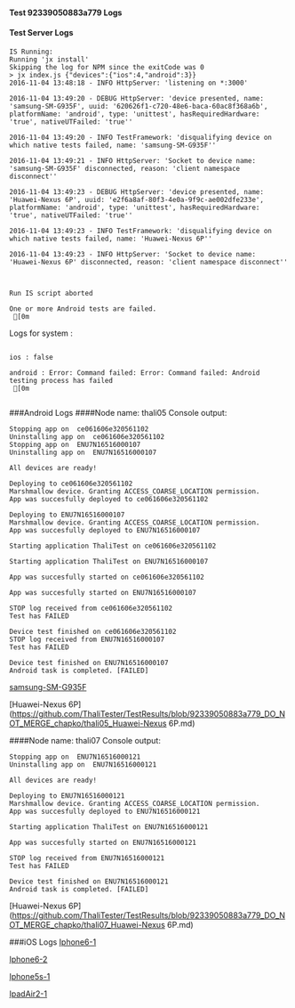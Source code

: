 #### Test 92339050883a779 Logs

#### Test Server Logs
```
IS Running:
Running 'jx install'
Skipping the log for NPM since the exitCode was 0
> jx index.js {"devices":{"ios":4,"android":3}}
2016-11-04 13:48:18 - INFO HttpServer: 'listening on *:3000'

2016-11-04 13:49:20 - DEBUG HttpServer: 'device presented, name: 'samsung-SM-G935F', uuid: '620626f1-c720-48e6-baca-60ac8f368a6b', platformName: 'android', type: 'unittest', hasRequiredHardware: 'true', nativeUTFailed: 'true''

2016-11-04 13:49:20 - INFO TestFramework: 'disqualifying device on which native tests failed, name: 'samsung-SM-G935F''

2016-11-04 13:49:21 - INFO HttpServer: 'Socket to device name: 'samsung-SM-G935F' disconnected, reason: 'client namespace disconnect''

2016-11-04 13:49:23 - DEBUG HttpServer: 'device presented, name: 'Huawei-Nexus 6P', uuid: 'e2f6a8af-80f3-4e0a-9f9c-ae002dfe233e', platformName: 'android', type: 'unittest', hasRequiredHardware: 'true', nativeUTFailed: 'true''

2016-11-04 13:49:23 - INFO TestFramework: 'disqualifying device on which native tests failed, name: 'Huawei-Nexus 6P''

2016-11-04 13:49:23 - INFO HttpServer: 'Socket to device name: 'Huawei-Nexus 6P' disconnected, reason: 'client namespace disconnect''


 
Run IS script aborted
 
One or more Android tests are failed.
 [0m

```


Logs for system : 
```

ios : false

android : Error: Command failed: Error: Command failed: Android testing process has failed
 [0m


```
###Android Logs
####Node name: thali05
Console output:
```
Stopping app on  ce061606e320561102
Uninstalling app on  ce061606e320561102
Stopping app on  ENU7N16516000107
Uninstalling app on  ENU7N16516000107

All devices are ready!

Deploying to ce061606e320561102
Marshmallow device. Granting ACCESS_COARSE_LOCATION permission.
App was succesfully deployed to ce061606e320561102

Deploying to ENU7N16516000107
Marshmallow device. Granting ACCESS_COARSE_LOCATION permission.
App was succesfully deployed to ENU7N16516000107

Starting application ThaliTest on ce061606e320561102

Starting application ThaliTest on ENU7N16516000107

App was succesfully started on ce061606e320561102

App was succesfully started on ENU7N16516000107

STOP log received from ce061606e320561102
Test has FAILED

Device test finished on ce061606e320561102 
STOP log received from ENU7N16516000107
Test has FAILED

Device test finished on ENU7N16516000107 
Android task is completed. [FAILED]
```
[samsung-SM-G935F](https://github.com/ThaliTester/TestResults/blob/92339050883a779_DO_NOT_MERGE_chapko/thali05_samsung-SM-G935F.md)

[Huawei-Nexus 6P](https://github.com/ThaliTester/TestResults/blob/92339050883a779_DO_NOT_MERGE_chapko/thali05_Huawei-Nexus 6P.md)

####Node name: thali07
Console output:
```
Stopping app on  ENU7N16516000121
Uninstalling app on  ENU7N16516000121

All devices are ready!

Deploying to ENU7N16516000121
Marshmallow device. Granting ACCESS_COARSE_LOCATION permission.
App was succesfully deployed to ENU7N16516000121

Starting application ThaliTest on ENU7N16516000121

App was succesfully started on ENU7N16516000121

STOP log received from ENU7N16516000121
Test has FAILED

Device test finished on ENU7N16516000121 
Android task is completed. [FAILED]
```
[Huawei-Nexus 6P](https://github.com/ThaliTester/TestResults/blob/92339050883a779_DO_NOT_MERGE_chapko/thali07_Huawei-Nexus 6P.md)




###iOS Logs
[Iphone6-1](https://github.com/ThaliTester/TestResults/blob/92339050883a779_DO_NOT_MERGE_chapko/iOS_Iphone6-1.md)

[Iphone6-2](https://github.com/ThaliTester/TestResults/blob/92339050883a779_DO_NOT_MERGE_chapko/iOS_Iphone6-2.md)

[Iphone5s-1](https://github.com/ThaliTester/TestResults/blob/92339050883a779_DO_NOT_MERGE_chapko/iOS_Iphone5s-1.md)

[IpadAir2-1](https://github.com/ThaliTester/TestResults/blob/92339050883a779_DO_NOT_MERGE_chapko/iOS_IpadAir2-1.md)


